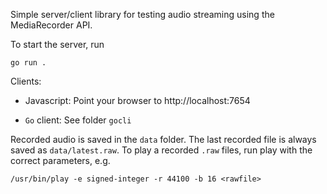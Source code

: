 Simple server/client library for testing audio streaming using the MediaRecorder API.

To start the server, run

 `go run . `

Clients:

* Javascript: Point your browser to http://localhost:7654

* `Go` client: See folder `gocli`

Recorded audio is saved in the `data` folder. The last recorded file is always saved as `data/latest.raw`. To play a recorded `.raw` files, run play with the correct parameters, e.g.

 `/usr/bin/play -e signed-integer -r 44100 -b 16 <rawfile>`

